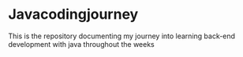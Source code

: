# Javacodingjourney
This is the repository documenting my journey into learning back-end development with java throughout the weeks
